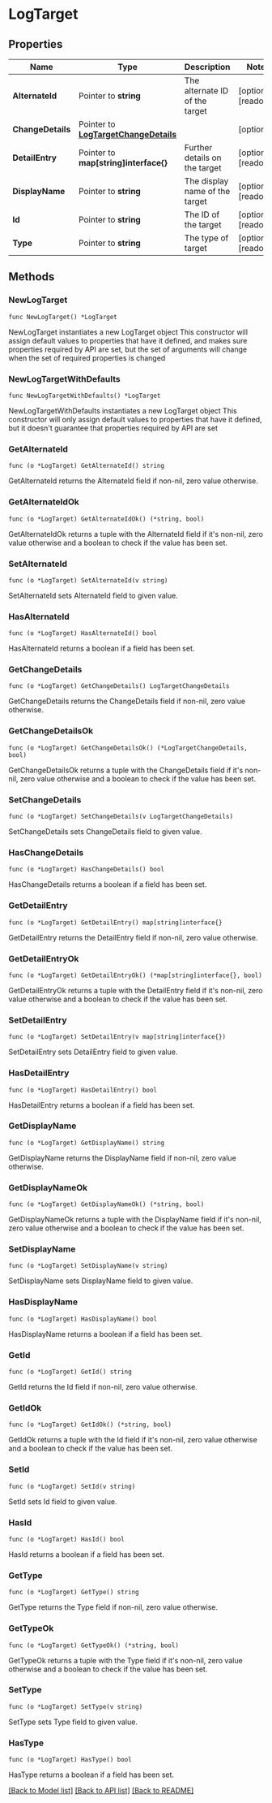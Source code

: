 # LogTarget

## Properties

Name | Type | Description | Notes
------------ | ------------- | ------------- | -------------
**AlternateId** | Pointer to **string** | The alternate ID of the target | [optional] [readonly] 
**ChangeDetails** | Pointer to [**LogTargetChangeDetails**](LogTargetChangeDetails.md) |  | [optional] 
**DetailEntry** | Pointer to **map[string]interface{}** | Further details on the target | [optional] [readonly] 
**DisplayName** | Pointer to **string** | The display name of the target | [optional] [readonly] 
**Id** | Pointer to **string** | The ID of the target | [optional] [readonly] 
**Type** | Pointer to **string** | The type of target | [optional] [readonly] 

## Methods

### NewLogTarget

`func NewLogTarget() *LogTarget`

NewLogTarget instantiates a new LogTarget object
This constructor will assign default values to properties that have it defined,
and makes sure properties required by API are set, but the set of arguments
will change when the set of required properties is changed

### NewLogTargetWithDefaults

`func NewLogTargetWithDefaults() *LogTarget`

NewLogTargetWithDefaults instantiates a new LogTarget object
This constructor will only assign default values to properties that have it defined,
but it doesn't guarantee that properties required by API are set

### GetAlternateId

`func (o *LogTarget) GetAlternateId() string`

GetAlternateId returns the AlternateId field if non-nil, zero value otherwise.

### GetAlternateIdOk

`func (o *LogTarget) GetAlternateIdOk() (*string, bool)`

GetAlternateIdOk returns a tuple with the AlternateId field if it's non-nil, zero value otherwise
and a boolean to check if the value has been set.

### SetAlternateId

`func (o *LogTarget) SetAlternateId(v string)`

SetAlternateId sets AlternateId field to given value.

### HasAlternateId

`func (o *LogTarget) HasAlternateId() bool`

HasAlternateId returns a boolean if a field has been set.

### GetChangeDetails

`func (o *LogTarget) GetChangeDetails() LogTargetChangeDetails`

GetChangeDetails returns the ChangeDetails field if non-nil, zero value otherwise.

### GetChangeDetailsOk

`func (o *LogTarget) GetChangeDetailsOk() (*LogTargetChangeDetails, bool)`

GetChangeDetailsOk returns a tuple with the ChangeDetails field if it's non-nil, zero value otherwise
and a boolean to check if the value has been set.

### SetChangeDetails

`func (o *LogTarget) SetChangeDetails(v LogTargetChangeDetails)`

SetChangeDetails sets ChangeDetails field to given value.

### HasChangeDetails

`func (o *LogTarget) HasChangeDetails() bool`

HasChangeDetails returns a boolean if a field has been set.

### GetDetailEntry

`func (o *LogTarget) GetDetailEntry() map[string]interface{}`

GetDetailEntry returns the DetailEntry field if non-nil, zero value otherwise.

### GetDetailEntryOk

`func (o *LogTarget) GetDetailEntryOk() (*map[string]interface{}, bool)`

GetDetailEntryOk returns a tuple with the DetailEntry field if it's non-nil, zero value otherwise
and a boolean to check if the value has been set.

### SetDetailEntry

`func (o *LogTarget) SetDetailEntry(v map[string]interface{})`

SetDetailEntry sets DetailEntry field to given value.

### HasDetailEntry

`func (o *LogTarget) HasDetailEntry() bool`

HasDetailEntry returns a boolean if a field has been set.

### GetDisplayName

`func (o *LogTarget) GetDisplayName() string`

GetDisplayName returns the DisplayName field if non-nil, zero value otherwise.

### GetDisplayNameOk

`func (o *LogTarget) GetDisplayNameOk() (*string, bool)`

GetDisplayNameOk returns a tuple with the DisplayName field if it's non-nil, zero value otherwise
and a boolean to check if the value has been set.

### SetDisplayName

`func (o *LogTarget) SetDisplayName(v string)`

SetDisplayName sets DisplayName field to given value.

### HasDisplayName

`func (o *LogTarget) HasDisplayName() bool`

HasDisplayName returns a boolean if a field has been set.

### GetId

`func (o *LogTarget) GetId() string`

GetId returns the Id field if non-nil, zero value otherwise.

### GetIdOk

`func (o *LogTarget) GetIdOk() (*string, bool)`

GetIdOk returns a tuple with the Id field if it's non-nil, zero value otherwise
and a boolean to check if the value has been set.

### SetId

`func (o *LogTarget) SetId(v string)`

SetId sets Id field to given value.

### HasId

`func (o *LogTarget) HasId() bool`

HasId returns a boolean if a field has been set.

### GetType

`func (o *LogTarget) GetType() string`

GetType returns the Type field if non-nil, zero value otherwise.

### GetTypeOk

`func (o *LogTarget) GetTypeOk() (*string, bool)`

GetTypeOk returns a tuple with the Type field if it's non-nil, zero value otherwise
and a boolean to check if the value has been set.

### SetType

`func (o *LogTarget) SetType(v string)`

SetType sets Type field to given value.

### HasType

`func (o *LogTarget) HasType() bool`

HasType returns a boolean if a field has been set.


[[Back to Model list]](../README.md#documentation-for-models) [[Back to API list]](../README.md#documentation-for-api-endpoints) [[Back to README]](../README.md)


